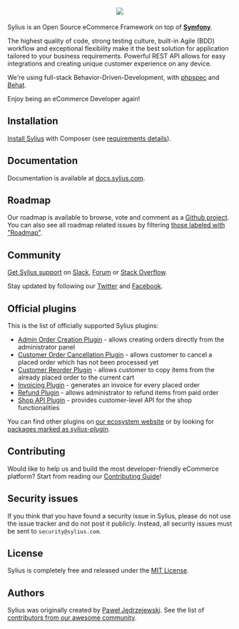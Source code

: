 <h1 align="center">
    <a href="https://sylius.com" target="_blank">
        <img src="https://demo.sylius.com/assets/shop/img/logo.png" />
    </a>
</h1>

Sylius is an Open Source eCommerce Framework on top of [**Symfony**](https://symfony.com). 

The highest quality of code, strong testing culture, built-in Agile (BDD) workflow and exceptional flexibility make it the best solution for application tailored to your business requirements. 
Powerful REST API allows for easy integrations and creating unique customer experience on any device.

We're using full-stack Behavior-Driven-Development, with [phpspec](http://phpspec.net) and [Behat](http://behat.org).

Enjoy being an eCommerce Developer again!

Installation
------------

[Install Sylius](https://docs.sylius.com/en/latest/book/installation/installation.html) with Composer (see [requirements details](https://docs.sylius.com/en/latest/book/installation/requirements.html)).

Documentation
-------------
 
Documentation is available at [docs.sylius.com](https://docs.sylius.com).

Roadmap
-------

Our roadmap is available to browse, vote and comment as a [Github project](https://github.com/orgs/Sylius/projects/2). 
You can also see all roadmap related issues by filtering [those labeled with "Roadmap"](https://github.com/Sylius/Sylius/labels/Roadmap).

Community
---------

[Get Sylius support](https://docs.sylius.com/en/latest/support/index.html) on [Slack](https://sylius.com/slack), [Forum](https://forum.sylius.com/) or [Stack Overflow](https://stackoverflow.com/questions/tagged/sylius).

Stay updated by following our [Twitter](https://twitter.com/Sylius) and [Facebook](https://www.facebook.com/SyliusEcommerce/).

Official plugins
----------------

This is the list of officially supported Sylius plugins:

 - [Admin Order Creation Plugin](https://github.com/Sylius/AdminOrderCreationPlugin) - 
   allows creating orders directly from the administrator panel
 - [Customer Order Cancellation Plugin](https://github.com/Sylius/CustomerOrderCancellationPlugin) -
   allows customer to cancel a placed order which has not been processed yet
 - [Customer Reorder Plugin](https://github.com/Sylius/CustomerReorderPlugin) - 
   allows customer to copy items from the already placed order to the current cart
 - [Invoicing Plugin](https://github.com/Sylius/InvoicingPlugin) -
   generates an invoice for every placed order
 - [Refund Plugin](https://github.com/Sylius/RefundPlugin) -
   allows administrator to refund items from paid order
 - [Shop API Plugin](https://github.com/Sylius/SyliusShopApiPlugin) - 
   provides customer-level API for the shop functionalities
   
You can find other plugins on [our ecosystem website](https://sylius.com/plugins/) or by looking for 
[packages marked as *sylius-plugin*](https://packagist.org/explore/?type=sylius-plugin).

Contributing
------------

Would like to help us and build the most developer-friendly eCommerce platform? Start from reading our [Contributing Guide](https://docs.sylius.com/en/latest/contributing/index.html)!

Security issues
---------------

If you think that you have found a security issue in Sylius, please do not use the issue tracker and do not post it publicly. 
Instead, all security issues must be sent to `security@sylius.com`.

License
-------

Sylius is completely free and released under the [MIT License](https://github.com/Sylius/Sylius/blob/master/LICENSE).

Authors
-------

Sylius was originally created by [Paweł Jędrzejewski](https://pjedrzejewski.com).
See the list of [contributors from our awesome community](https://github.com/Sylius/Sylius/contributors).
